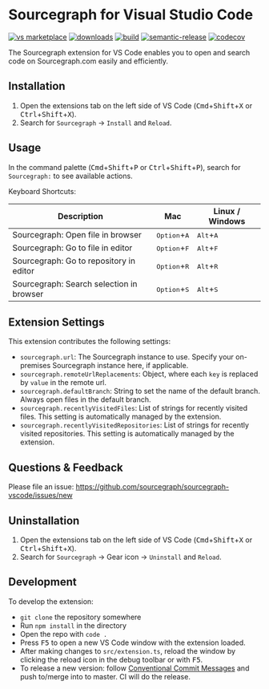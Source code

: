 # Sourcegraph for Visual Studio Code

[![vs marketplace](https://img.shields.io/vscode-marketplace/v/sourcegraph.sourcegraph.svg?label=vs%20marketplace)](https://marketplace.visualstudio.com/items?itemName=sourcegraph.sourcegraph) [![downloads](https://img.shields.io/vscode-marketplace/d/sourcegraph.sourcegraph.svg)](https://marketplace.visualstudio.com/items?itemName=sourcegraph.sourcegraph) [![build](https://img.shields.io/github/workflow/status/sourcegraph/sourcegraph-vscode/build/master)](https://github.com/sourcegraph/sourcegraph-vscode/actions?query=branch%3Amaster+workflow%3Abuild) [![semantic-release](https://img.shields.io/badge/%20%20%F0%9F%93%A6%F0%9F%9A%80-semantic--release-e10079.svg)](https://github.com/semantic-release/semantic-release)
[![codecov](https://codecov.io/gh/sourcegraph/sourcegraph-vscode/branch/master/graph/badge.svg?token=8TLCsGxBeS)](https://codecov.io/gh/sourcegraph/sourcegraph-vscode)

The Sourcegraph extension for VS Code enables you to open and search code on Sourcegraph.com easily and efficiently.

## Installation

1.  Open the extensions tab on the left side of VS Code (<kbd>Cmd</kbd>+<kbd>Shift</kbd>+<kbd>X</kbd> or <kbd>Ctrl</kbd>+<kbd>Shift</kbd>+<kbd>X</kbd>).
2.  Search for `Sourcegraph` -> `Install` and `Reload`.

## Usage

In the command palette (<kbd>Cmd</kbd>+<kbd>Shift</kbd>+<kbd>P</kbd> or <kbd>Ctrl</kbd>+<kbd>Shift</kbd>+<kbd>P</kbd>), search for `Sourcegraph:` to see available actions.

Keyboard Shortcuts:

| Description                              | Mac                            | Linux / Windows             |
| ---------------------------------------- | ------------------------------ | --------------------------- |
| Sourcegraph: Open file in browser        | <kbd>Option</kbd>+<kbd>A</kbd> | <kbd>Alt</kbd>+<kbd>A</kbd> |
| Sourcegraph: Go to file in editor        | <kbd>Option</kbd>+<kbd>F</kbd> | <kbd>Alt</kbd>+<kbd>F</kbd> |
| Sourcegraph: Go to repository in editor  | <kbd>Option</kbd>+<kbd>R</kbd> | <kbd>Alt</kbd>+<kbd>R</kbd> |
| Sourcegraph: Search selection in browser | <kbd>Option</kbd>+<kbd>S</kbd> | <kbd>Alt</kbd>+<kbd>S</kbd> |

## Extension Settings

This extension contributes the following settings:

- `sourcegraph.url`: The Sourcegraph instance to use. Specify your on-premises Sourcegraph instance here, if applicable.
- `sourcegraph.remoteUrlReplacements`: Object, where each `key` is replaced by `value` in the remote url.
- `sourcegraph.defaultBranch`: String to set the name of the default branch. Always open files in the default branch.
- `sourcegraph.recentlyVisitedFiles`: List of strings for recently visited files. This setting is automatically managed by the extension.
- `sourcegraph.recentlyVisitedRepositories`: List of strings for recently visited repositories. This setting is automatically managed by the extension.

## Questions & Feedback

Please file an issue: https://github.com/sourcegraph/sourcegraph-vscode/issues/new

## Uninstallation

1.  Open the extensions tab on the left side of VS Code (<kbd>Cmd</kbd>+<kbd>Shift</kbd>+<kbd>X</kbd> or <kbd>Ctrl</kbd>+<kbd>Shift</kbd>+<kbd>X</kbd>).
2.  Search for `Sourcegraph` -> Gear icon -> `Uninstall` and `Reload`.

## Development

To develop the extension:

- `git clone` the repository somewhere
- Run `npm install` in the directory
- Open the repo with `code .`
- Press <kbd>F5</kbd> to open a new VS Code window with the extension loaded.
- After making changes to `src/extension.ts`, reload the window by clicking the reload icon in the debug toolbar or with <kbd>F5</kbd>.
- To release a new version: follow [Conventional Commit Messages](https://conventionalcommits.org/) and push to/merge into to master. CI will do the release.

